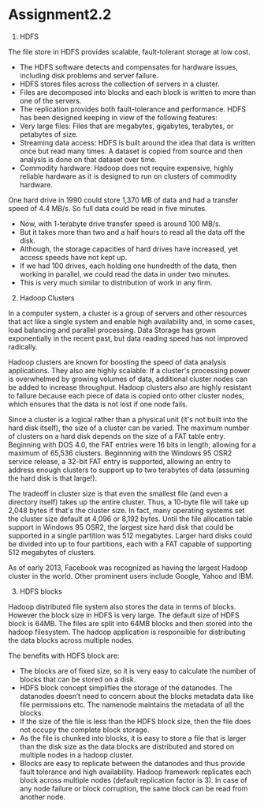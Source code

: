 # Assignment2.2
1. HDFS

The file store in HDFS provides scalable, fault-tolerant storage at low cost.
- The HDFS software detects and compensates for hardware issues, including disk problems
and server failure.
- HDFS stores files across the collection of servers in a cluster.
- Files are decomposed into blocks and each block is written to more than one of the
servers.
- The replication provides both fault-tolerance and performance.
HDFS has been designed keeping in view of the following features:
- Very large files: Files that are megabytes, gigabytes, terabytes, or petabytes of size.
- Streaming data access: HDFS is built around the idea that data is written once but
read many times. A dataset is copied from source and then analysis is done on that
dataset over time.
- Commodity hardware: Hadoop does not require expensive, highly reliable hardware
as it is designed to run on clusters of commodity hardware.

One hard drive in 1990 could store 1,370 MB of data and had a transfer speed of 4.4 MB/s.
So full data could be read in five minutes.
- Now, with 1-terabyte drive transfer speed is around 100 MB/s.
- But it takes more than two and a half hours to read all the data off the disk.
- Although, the storage capacities of hard drives have increased, yet access speeds have not
kept up.
- If we had 100 drives, each holding one hundredth of the data, then working in parallel,
we could read the data in under two minutes.
- This is very much similar to distribution of work in any firm.

2. Hadoop Clusters

In a computer system, a cluster is a group of servers and other resources that act like a single system and enable high availability and,
in some cases, load balancing and parallel processing.
Data Storage has grown exponentially in the recent past, but data reading speed has not
improved radically.


Hadoop clusters are known for boosting the speed of data analysis applications. They also are highly scalable: If a cluster's processing power 
is overwhelmed by growing volumes of data, additional cluster nodes can be added to increase throughput.
Hadoop clusters also are highly resistant to failure because each piece of data is copied onto other cluster nodes, 
which ensures that the data is not lost if one node fails.

Since a cluster is a logical rather than a physical unit (it's not built into the hard disk itself), the size of a cluster can be varied. The maximum number of clusters on a hard disk depends on the size of a FAT table entry. 
Beginning with DOS 4.0, the FAT entries were 16 bits in length, allowing for a maximum of 65,536 clusters. Beginnning with the Windows 95 OSR2 service release, a 32-bit FAT entry is supported, allowing an entry to address enough clusters to support up to two terabytes of data (assuming the hard disk is that large!).

The tradeoff in cluster size is that even the smallest file (and even a directory itself) takes up the entire cluster. 
Thus, a 10-byte file will take up 2,048 bytes if that's the cluster size. 
In fact, many operating systems set the cluster size default at 4,096 or 8,192 bytes. 
Until the file allocation table support in Windows 95 OSR2, the largest size hard disk that could be supported in a single partition was 512 megabytes. 
Larger hard disks could be divided into up to four partitions, each with a FAT capable of supporting 512 megabytes of clusters.

As of early 2013, Facebook was recognized as having the largest Hadoop cluster in the world. Other prominent users include Google, Yahoo and IBM.

3. HDFS blocks

Hadoop distributed file system also stores the data in terms of blocks. However the block size in HDFS is very large. The default size of HDFS block is 64MB. The files are split into 64MB blocks and then stored into the hadoop filesystem. The hadoop application is responsible for distributing the data blocks across multiple nodes. 

The benefits with HDFS block are: 
- The blocks are of fixed size, so it is very easy to calculate the number of blocks that can be stored on a disk.
- HDFS block concept simplifies the storage of the datanodes. The datanodes doesn’t need to concern about the blocks metadata data like file permissions etc. 
The namenode maintains the metadata of all the blocks.
- If the size of the file is less than the HDFS block size, then the file does not occupy the complete block storage. 
- As the file is chunked into blocks, it is easy to store a file that is larger than the disk size as the data blocks are distributed and stored on multiple nodes in a hadoop cluster.
- Blocks are easy to replicate between the datanodes and thus provide fault tolerance and high availability. Hadoop framework replicates each block across multiple nodes (default replication factor is 3). 
In case of any node failure or block corruption, the same block can be read from another node.
